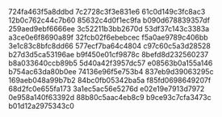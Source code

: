 724fa463f5a8ddbd
7c2728c3f3e831e6
61c0d149c3fc8ac3
12b0c762c44c7b60
85632c4d0f1ec9fa
b090d678839357df
259aed9ebf6666ee
3c52211b3bb2670d
53df37c143c3383a
a3ce0e6f8690a89f
32fcb02f6ebebcec
f5a0ae9789c406bb
3e1c83c8bfc8dd66
577ecf7ba64c4804
c97c60c5a3d28528
b27d3d5ca53196ae
b9f450e01cf9878c
8befd8d232560237
b8a033640ccb89b5
5d40a42f3957dc57
e08563b0a155a146
b754ac63da80b0ee
74136e96f5e753b4
837eb9d39063295c
169aeb048a99b7b2
84bc0fb05342ba5a
f85fd0698649207f
68d2fc0e655fa173
3a1ec5ac56e5276d
e02e19e7913d7972
0e958a140f63392d
88b80c5aac4eb8c9
b9ce93c7cfa3473c
b01d12a2975343c0

